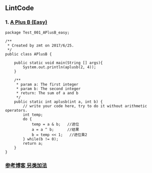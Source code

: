 ## LintCode
### 1. <a href="http://lintcode.com/problem/a-b-problem" target="_blank"> A Plus B (Easy) <a/>
    
	package Test_001_APlusB_easy;

	/**
	 * Created by zmt on 2017/6/25.
	 */
	public class APlusB {

	    public static void main(String [] args){
	        System.out.println(aplusb(2, 4));
	    }
	
	    /**
	     * param a: The first integer
	     * param b: The second integer
	     * return: The sum of a and b
	     */
	    public static int aplusb(int a, int b) {
	        // write your code here, try to do it without arithmetic operators.
	        int temp;
	        do {
	            temp = a & b;   //进位
	            a = a ^ b;      //结果
	            b = temp << 1;   //进位乘2
	        } while(b != 0);
	        return a;
	    }
	}

### <a href="http://blog.csdn.net/zhumintao/article/details/53873025"> 参考博客 另类加法 </a>